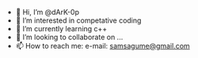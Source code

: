 - 👋 Hi, I’m @dArK-0p
- 👀 I’m interested in competative coding
- 🌱 I’m currently learning c++
- 💞️ I’m looking to collaborate on ...
- 📫 How to reach me: e-mail: samsagume@gmail.com

<!---
dArK-0p/dArK-0p is a ✨ special ✨ repository because its `README.md` (this file) appears on your GitHub profile.
You can click the Preview link to take a look at your changes.
--->
